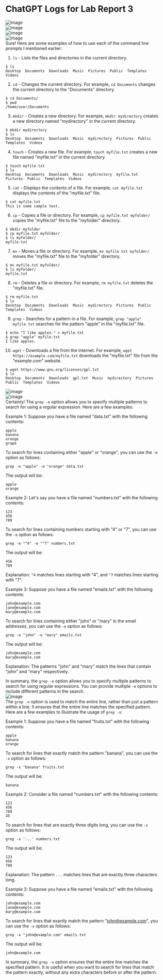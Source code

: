 # ChatGPT Logs for Lab Report 3  
![image](https://github.com/DrFreshPotato/cse15l-lab-reports/assets/57509130/1fd1c5ec-efec-4e26-bed6-ae8c5104eae3)  
![image](https://github.com/DrFreshPotato/cse15l-lab-reports/assets/57509130/40b8e097-f4ed-4d1a-a665-874559666e8f)  
![image](https://github.com/DrFreshPotato/cse15l-lab-reports/assets/57509130/b746b76b-1585-48b5-bd53-2d58f7761339)  
![image](https://github.com/DrFreshPotato/cse15l-lab-reports/assets/57509130/fbac279b-93fd-464c-a161-b209088e7ff9)  
Sure! Here are some examples of how to use each of the command line prompts I mentioned earlier:

1. `ls` - Lists the files and directories in the current directory.

```
$ ls
Desktop  Documents  Downloads  Music  Pictures  Public  Templates  Videos
```

2. `cd` - Changes the current directory. For example, `cd Documents` changes the current directory to the "Documents" directory.

```
$ cd Documents/
$ pwd
/home/user/Documents
```

3. `mkdir` - Creates a new directory. For example, `mkdir mydirectory` creates a new directory named "mydirectory" in the current directory.

```
$ mkdir mydirectory
$ ls
Desktop  Documents  Downloads  Music  mydirectory  Pictures  Public  Templates  Videos
```

4. `touch` - Creates a new file. For example, `touch myfile.txt` creates a new file named "myfile.txt" in the current directory.

```
$ touch myfile.txt
$ ls
Desktop  Documents  Downloads  Music  mydirectory  myfile.txt  Pictures  Public  Templates  Videos
```

5. `cat` - Displays the contents of a file. For example, `cat myfile.txt` displays the contents of the "myfile.txt" file.

```
$ cat myfile.txt
This is some sample text.
```

6. `cp` - Copies a file or directory. For example, `cp myfile.txt myfolder/` copies the "myfile.txt" file to the "myfolder" directory.

```
$ mkdir myfolder
$ cp myfile.txt myfolder/
$ ls myfolder/
myfile.txt
```

7. `mv` - Moves a file or directory. For example, `mv myfile.txt myfolder/` moves the "myfile.txt" file to the "myfolder" directory.

```
$ mv myfile.txt myfolder/
$ ls myfolder/
myfile.txt
```

8. `rm` - Deletes a file or directory. For example, `rm myfile.txt` deletes the "myfile.txt" file.

```
$ rm myfile.txt
$ ls
Desktop  Documents  Downloads  Music  mydirectory  Pictures  Public  Templates  Videos
```

9. `grep` - Searches for a pattern in a file. For example, `grep "apple" myfile.txt` searches for the pattern "apple" in the "myfile.txt" file.

```
$ echo "I like apples." > myfile.txt
$ grep "apple" myfile.txt
I like apples.
```

10. `wget` - Downloads a file from the internet. For example, `wget https://example.com/myfile.txt` downloads the "myfile.txt" file from the "example.com" website.

```
$ wget https://www.gnu.org/licenses/gpl.txt
$ ls
Desktop  Documents  Downloads  gpl.txt  Music  mydirectory  Pictures  Public  Templates  Videos
```  
![image](https://github.com/DrFreshPotato/cse15l-lab-reports/assets/57509130/b4c4cee0-ae98-4e1c-b4c8-a4d0be0edf53)  
![image](https://github.com/DrFreshPotato/cse15l-lab-reports/assets/57509130/e1b96871-721e-4c68-b4d9-d705412b1af5)  
Certainly! The `grep -e` option allows you to specify multiple patterns to search for using a regular expression. Here are a few examples:

Example 1:
Suppose you have a file named "data.txt" with the following contents:

```
apple
banana
orange
grape
```

To search for lines containing either "apple" or "orange", you can use the `-e` option as follows:

```
grep -e "apple" -e "orange" data.txt
```

The output will be:

```
apple
orange
```

Example 2:
Let's say you have a file named "numbers.txt" with the following contents:

```
123
456
789
```

To search for lines containing numbers starting with "4" or "7", you can use the `-e` option as follows:

```
grep -e "^4" -e "^7" numbers.txt
```

The output will be:

```
456
789
```

Explanation: `^4` matches lines starting with "4", and `^7` matches lines starting with "7".

Example 3:
Suppose you have a file named "emails.txt" with the following contents:

```
john@example.com
jane@example.com
mary@example.com
```

To search for lines containing either "john" or "mary" in the email addresses, you can use the `-e` option as follows:

```
grep -e "john" -e "mary" emails.txt
```

The output will be:

```
john@example.com
mary@example.com
```

Explanation: The patterns "john" and "mary" match the lines that contain "john" and "mary" respectively.

In summary, the `grep -e` option allows you to specify multiple patterns to search for using regular expressions. You can provide multiple `-e` options to include different patterns in the search.  
![image](https://github.com/DrFreshPotato/cse15l-lab-reports/assets/57509130/7b4e6b89-20ed-4ef8-894b-6a101d8ce42a)  
The `grep -x` option is used to match the entire line, rather than just a pattern within a line. It ensures that the entire line matches the specified pattern. Here are a few examples to illustrate the usage of `grep -x`:

Example 1:
Suppose you have a file named "fruits.txt" with the following contents:

```
apple
banana
orange
```

To search for lines that exactly match the pattern "banana", you can use the `-x` option as follows:

```
grep -x "banana" fruits.txt
```

The output will be:

```
banana
```

Example 2:
Consider a file named "numbers.txt" with the following contents:

```
123
456
789
45
```

To search for lines that are exactly three digits long, you can use the `-x` option as follows:

```
grep -x '...' numbers.txt
```

The output will be:

```
123
456
789
```

Explanation: The pattern `...` matches lines that are exactly three characters long.

Example 3:
Suppose you have a file named "emails.txt" with the following contents:

```
john@example.com
jane@example.com
mary@example.com
```

To search for lines that exactly match the pattern "john@example.com", you can use the `-x` option as follows:

```
grep -x "john@example.com" emails.txt
```

The output will be:

```
john@example.com
```

In summary, the `grep -x` option ensures that the entire line matches the specified pattern. It is useful when you want to search for lines that match the pattern exactly, without any extra characters before or after the pattern.  
